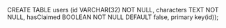 CREATE TABLE users (id VARCHAR(32) NOT NULL, characters TEXT NOT NULL, hasClaimed BOOLEAN NOT NULL DEFAULT false, primary key(id));